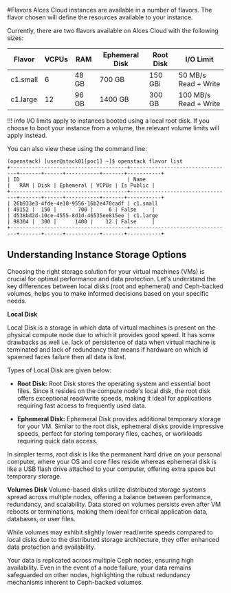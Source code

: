 #Flavors
Alces Cloud instances are available in a number of flavors. The flavor chosen will define the resources available to your instance.

Currently, there are two flavors available on Alces Cloud with the following sizes:

| Flavor | VCPUs | RAM | Ephemeral Disk | Root Disk | I/O Limit |
|---|---|---|---|---|---|
| c1.small | 6 | 48 GB | 700 GB | 150 GBi | 50 MB/s Read + Write |
| c1.large | 12 | 96 GB | 1400 GB | 300 GB | 100 MB/s Read + Write |

!!! info
    I/O limits apply to instances booted using a local root disk. If you choose to boot your instance from a volume, the relevant volume limits will apply instead.

You can also view these using the command line:

```
(openstack) [user@stack01[poc1] ~]$ openstack flavor list
+--------------------------------------+---------------------------------+-------+------+-----------+-------+-----------+
| ID                                   | Name                            |   RAM | Disk | Ephemeral | VCPUs | Is Public |
+--------------------------------------+---------------------------------+-------+------+-----------+-------+-----------+
| 26b933e3-4fde-4e10-9556-16b2e470cadf | c1.small                        | 49152 |  150 |       700 |     6 | False     |
| d538bd2d-10ce-4555-8d1d-46535ee815ee | c1.large                        | 98304 |  300 |      1400 |    12 | False     |
+--------------------------------------+---------------------------------+-------+------+-----------+-------+-----------+
```

## Understanding Instance Storage Options

Choosing the right storage solution for your virtual machines (VMs) is crucial for optimal performance and data protection. Let's understand the key differences between local disks (root and ephemeral) and Ceph-backed volumes, helps you to make informed decisions based on your specific needs.

**Local Disk**

Local Disk is a storage in which data of virtual machines is present on the physical compute node due to which it provides good speed. It has some drawbacks as well i.e. lack of persistence of data when virtual machine is terminated and lack of redundancy that means if hardware on which id spawned faces failure then all data is lost.

Types of Local Disk are given below:
- **Root Disk:** Root Disk stores the operating system and essential boot files. Since it resides on the compute node's local disk, the root disk offers exceptional read/write speeds, making it ideal for applications requiring fast access to frequently used data.

- **Ephemeral Disk:** Ephemeral Disk provides additional temporary storage for your VM. Similar to the root disk, ephemeral disks provide impressive speeds, perfect for storing temporary files, caches, or workloads requiring quick data access.

In simpler terms, root disk is like the permanent hard drive on your personal computer, where your OS and core files reside whereas ephemeral disk is like a USB flash drive attached to your computer, offering extra space but temporary storage.

**Volumes Disk**
Volume-based disks utilize distributed storage systems spread across multiple nodes, offering a balance between performance, redundancy, and scalability. Data stored on volumes persists even after VM reboots or terminations, making them ideal for critical application data, databases, or user files.

While volumes may exhibit slightly lower read/write speeds compared to local disks due to the distributed storage architecture, they offer enhanced data protection and availability.

Your data is replicated across multiple Ceph nodes, ensuring high availability. Even in the event of a node failure, your data remains safeguarded on other nodes, highlighting the robust redundancy mechanisms inherent to Ceph-backed volumes.
